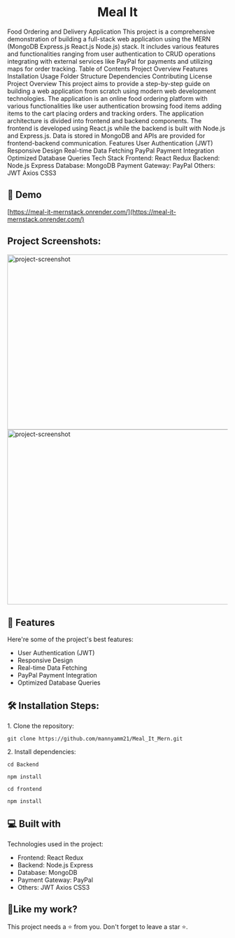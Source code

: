 <h1 align="center" id="title">Meal It</h1>

<p id="description">Food Ordering and Delivery Application This project is a comprehensive demonstration of building a full-stack web application using the MERN (MongoDB Express.js React.js Node.js) stack. It includes various features and functionalities ranging from user authentication to CRUD operations integrating with external services like PayPal for payments and utilizing maps for order tracking. Table of Contents Project Overview Features Installation Usage Folder Structure Dependencies Contributing License Project Overview This project aims to provide a step-by-step guide on building a web application from scratch using modern web development technologies. The application is an online food ordering platform with various functionalities like user authentication browsing food items adding items to the cart placing orders and tracking orders. The application architecture is divided into frontend and backend components. The frontend is developed using React.js while the backend is built with Node.js and Express.js. Data is stored in MongoDB and APIs are provided for frontend-backend communication. Features User Authentication (JWT) Responsive Design Real-time Data Fetching PayPal Payment Integration Optimized Database Queries Tech Stack Frontend: React Redux Backend: Node.js Express Database: MongoDB Payment Gateway: PayPal Others: JWT Axios CSS3</p>

<h2>🚀 Demo</h2>

[https://meal-it-mernstack.onrender.com/](https://meal-it-mernstack.onrender.com/)

<h2>Project Screenshots:</h2>

<img src="https://i.postimg.cc/dVB4NZRr/Screenshot4.png" alt="project-screenshot" width="800" height="400/">

<img src="https://i.postimg.cc/yNs2kzjX/Screenshot5.png" alt="project-screenshot" width="800" height="400/">

  
  
<h2>🧐 Features</h2>

Here're some of the project's best features:

*   User Authentication (JWT)
*   Responsive Design
*   Real-time Data Fetching
*   PayPal Payment Integration
*   Optimized Database Queries

<h2>🛠️ Installation Steps:</h2>

<p>1. Clone the repository:</p>

```
git clone https://github.com/mannyamm21/Meal_It_Mern.git
```

<p>2. Install dependencies:</p>

```
cd Backend
```

```
npm install
```

```
cd frontend
```

```
npm install
```

  
  
<h2>💻 Built with</h2>

Technologies used in the project:

*   Frontend: React Redux
*   Backend: Node.js Express
*   Database: MongoDB
*   Payment Gateway: PayPal
*   Others: JWT Axios CSS3

<h2>💖Like my work?</h2>

This project needs a ⭐️ from you. Don't forget to leave a star ⭐️.
